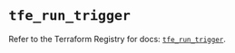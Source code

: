 # `tfe_run_trigger`

Refer to the Terraform Registry for docs: [`tfe_run_trigger`](https://registry.terraform.io/providers/hashicorp/tfe/0.69.0/docs/resources/run_trigger).
